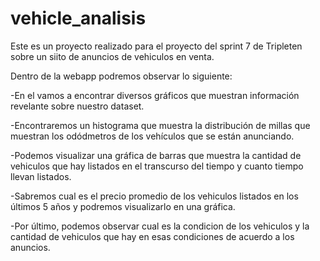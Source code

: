 # vehicle_analisis
Este es un proyecto realizado para el proyecto del sprint 7 de Tripleten sobre un siito de anuncios de vehiculos en venta.

Dentro de la webapp podremos observar lo siguiente: 

-En el vamos a encontrar diversos gráficos que muestran información revelante sobre nuestro dataset. 

-Encontraremos un histograma que muestra la distribución de millas que muestran los odódmetros de los vehículos que se están anunciando. 

-Podemos visualizar una gráfica de barras que muestra la cantidad de vehiculos que hay listados en el transcurso del tiempo y cuanto tiempo llevan listados.

-Sabremos cual es el precio promedio de los vehiculos listados en los últimos 5 años y podremos visualizarlo en una gráfica. 

-Por último, podemos observar cual es la condicion de los vehiculos y la cantidad de vehiculos que hay en esas condiciones de acuerdo a los anuncios. 

